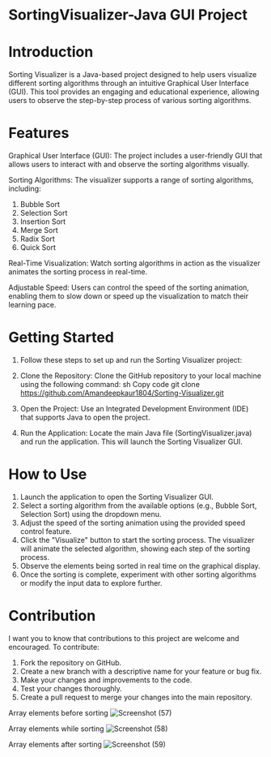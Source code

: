 # SortingVisualizer-Java GUI Project
# Introduction
Sorting Visualizer is a Java-based project designed to help users visualize different sorting algorithms through an intuitive Graphical User Interface (GUI). This tool provides an engaging and educational experience, allowing users to observe the step-by-step process of various sorting algorithms.

# Features
Graphical User Interface (GUI): The project includes a user-friendly GUI that allows users to interact with and observe the sorting algorithms visually.

Sorting Algorithms: The visualizer supports a range of sorting algorithms, including:
1. Bubble Sort
2. Selection Sort
3. Insertion Sort
4. Merge Sort
5. Radix Sort
6. Quick Sort

Real-Time Visualization: Watch sorting algorithms in action as the visualizer animates the sorting process in real-time.

Adjustable Speed: Users can control the speed of the sorting animation, enabling them to slow down or speed up the visualization to match their learning pace.

# Getting Started
1. Follow these steps to set up and run the Sorting Visualizer project:

2. Clone the Repository: Clone the GitHub repository to your local machine using the following command:
sh Copy code
git clone https://github.com/Amandeepkaur1804/Sorting-Visualizer.git

3. Open the Project: Use an Integrated Development Environment (IDE) that supports Java to open the project.

4. Run the Application: Locate the main Java file (SortingVisualizer.java) and run the application. This will launch the Sorting Visualizer GUI.

# How to Use
1. Launch the application to open the Sorting Visualizer GUI.
2. Select a sorting algorithm from the available options (e.g., Bubble Sort, Selection Sort) using the dropdown menu.
3. Adjust the speed of the sorting animation using the provided speed control feature.
4. Click the "Visualize" button to start the sorting process. The visualizer will animate the selected algorithm, showing each step of the sorting process.
5. Observe the elements being sorted in real time on the graphical display.
6. Once the sorting is complete, experiment with other sorting algorithms or modify the input data to explore further.

# Contribution
I want you to know that contributions to this project are welcome and encouraged. To contribute:

1. Fork the repository on GitHub.
2. Create a new branch with a descriptive name for your feature or bug fix.
3. Make your changes and improvements to the code.
4. Test your changes thoroughly.
5. Create a pull request to merge your changes into the main repository.

Array elements before sorting 
![Screenshot (57)](https://github.com/Amandeepkaur1804/SortingVisualizer-/assets/107187322/178bbb5f-cf06-403f-9140-888a95d8c42e)

Array elements while sorting 
![Screenshot (58)](https://github.com/Amandeepkaur1804/SortingVisualizer-/assets/107187322/97809231-d50b-4cc4-b5bb-0dce19144925)

Array elements after sorting 
![Screenshot (59)](https://github.com/Amandeepkaur1804/SortingVisualizer-/assets/107187322/de003a42-56f0-47d6-9656-151df9e756b4)




